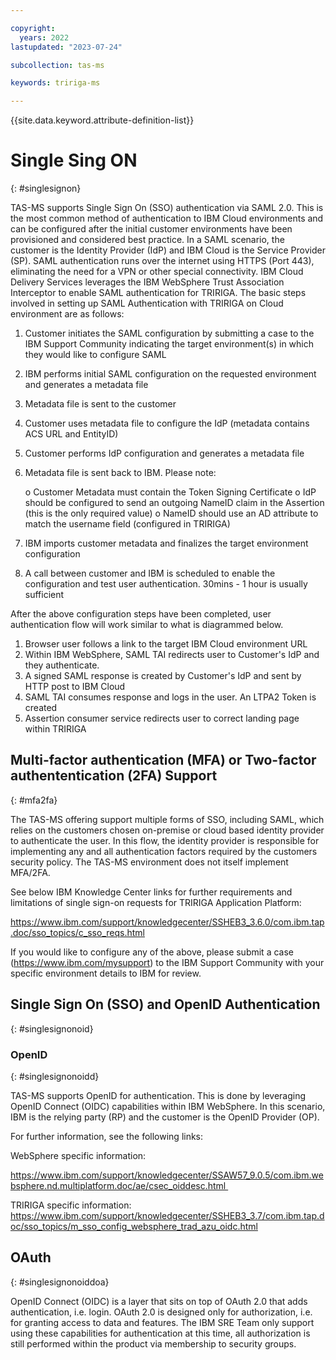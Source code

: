 ```yaml
---

copyright:
  years: 2022
lastupdated: "2023-07-24"

subcollection: tas-ms

keywords: tririga-ms

---
```


{{site.data.keyword.attribute-definition-list}}

# Single Sing ON
{: #singlesignon}


TAS-MS supports Single Sign On (SSO) authentication via SAML 2.0. 
This is the most common method of authentication to IBM Cloud environments and can be configured after the initial customer environments have been provisioned and considered best practice. 
In a SAML scenario, the customer is the Identity Provider (IdP) and IBM Cloud is the Service Provider (SP). SAML authentication runs over the internet using HTTPS (Port 443), eliminating the need for a VPN or other special connectivity. 
IBM Cloud Delivery Services leverages the IBM WebSphere Trust Association Interceptor to enable SAML authentication for TRIRIGA.
The basic steps involved in setting up SAML Authentication with TRIRIGA on Cloud environment are as follows:

1.	Customer initiates the SAML configuration by submitting a case to the IBM Support Community indicating the target environment(s) in which they would like to configure SAML

2.	IBM performs initial SAML configuration on the requested environment and generates a metadata file
3.	Metadata file is sent to the customer

4.	Customer uses metadata file to configure the IdP (metadata contains ACS URL and EntityID)

5.	Customer performs IdP configuration and generates a metadata file

6.	Metadata file is sent back to IBM. Please note:

    o	Customer Metadata must contain the Token Signing Certificate
    o	IdP should be configured to send an outgoing NameID claim in the Assertion (this is the only required value)
    o	NameID should use an AD attribute to match the username field (configured in TRIRIGA)

7.	IBM imports customer metadata and finalizes the target environment configuration

8.	A call between customer and IBM is scheduled to enable the configuration and test user authentication. 30mins - 1 hour is usually sufficient

After the above configuration steps have been completed, user authentication flow will work similar to what is diagrammed below.


1.	Browser user follows a link to the target IBM Cloud environment URL
2.	Within IBM WebSphere, SAML TAI redirects user to Customer's IdP and they authenticate.
3.	A signed SAML response is created by Customer's IdP and sent by HTTP post to IBM Cloud
4.	SAML TAI consumes response and logs in the user. An LTPA2 Token is created
5.	Assertion consumer service redirects user to correct landing page within TRIRIGA 

## Multi-factor authentication (MFA) or Two-factor authententication (2FA) Support
{: #mfa2fa}

The TAS-MS offering support multiple forms of SSO, including SAML, which relies on the customers chosen on-premise or cloud based identity provider to authenticate the user. In this flow, the identity provider is responsible for implementing any and all authentication factors required by the customers security policy. The TAS-MS environment does not itself implement MFA/2FA.


See below IBM Knowledge Center links for further requirements and limitations of single sign-on requests for TRIRIGA Application Platform:

https://www.ibm.com/support/knowledgecenter/SSHEB3_3.6.0/com.ibm.tap.doc/sso_topics/c_sso_reqs.html

If you would like to configure any of the above, please submit a case (https://www.ibm.com/mysupport) to the IBM Support Community with your specific environment details to IBM for review.

## Single Sign On (SSO) and OpenID Authentication
{: #singlesignonoid}

### OpenID
{: #singlesignonoidd}

TAS-MS supports OpenID for authentication. This is done by leveraging OpenID Connect (OIDC) capabilities within IBM WebSphere. In this scenario, IBM is the relying party (RP) and the customer is the OpenID Provider (OP).

 For further information, see the following links:

WebSphere specific information:

https://www.ibm.com/support/knowledgecenter/SSAW57_9.0.5/com.ibm.websphere.nd.multiplatform.doc/ae/csec_oiddesc.html 

TRIRIGA specific information:
https://www.ibm.com/support/knowledgecenter/SSHEB3_3.7/com.ibm.tap.doc/sso_topics/m_sso_config_websphere_trad_azu_oidc.html

## OAuth
{: #singlesignonoiddoa}

OpenID Connect (OIDC) is a layer that sits on top of OAuth 2.0 that adds authentication, i.e. login. OAuth 2.0 is designed only for authorization, i.e. for granting access to data and features. The IBM SRE Team only support using these capabilities for authentication at this time, all authorization is still performed within the product via membership to security groups.

